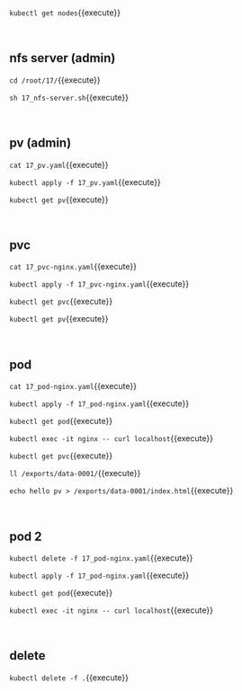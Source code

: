 <br>

`kubectl get nodes`{{execute}}

<br>

## nfs server (admin)

`cd /root/17/`{{execute}}

`sh 17_nfs-server.sh`{{execute}}

<br>

## pv (admin)

`cat 17_pv.yaml`{{execute}}

`kubectl apply -f 17_pv.yaml`{{execute}}

`kubectl get pv`{{execute}}

<br>

## pvc

`cat 17_pvc-nginx.yaml`{{execute}}

`kubectl apply -f 17_pvc-nginx.yaml`{{execute}}

`kubectl get pvc`{{execute}}

`kubectl get pv`{{execute}}

<br>

## pod

`cat 17_pod-nginx.yaml`{{execute}}

`kubectl apply -f 17_pod-nginx.yaml`{{execute}}

`kubectl get pod`{{execute}}

`kubectl exec -it nginx -- curl localhost`{{execute}}

`kubectl get pvc`{{execute}}

`ll /exports/data-0001/`{{execute}}

`echo hello pv > /exports/data-0001/index.html`{{execute}}

<br>

## pod 2

`kubectl delete -f 17_pod-nginx.yaml`{{execute}}

`kubectl apply -f 17_pod-nginx.yaml`{{execute}}

`kubectl get pod`{{execute}}

`kubectl exec -it nginx -- curl localhost`{{execute}}

<br>

## delete

`kubectl delete -f .`{{execute}}

